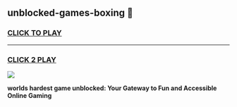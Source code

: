 
## unblocked-games-boxing 👋
<h3>
<a href="https://premium.freeplayer.one?title=unblocked-games-boxing&ref=14F">CLICK TO PLAY</a></h3>
<hr>

<h3>
<a href="https://premium.freeplayer.one?title=unblocked-games-boxing&ref=14F">CLICK 2 PLAY</a>
  
</h3>

<a href="https://premium.freeplayer.one?title=unblocked-games-boxing&ref=12F/"><img src="https://clearcache.store/games.png"></a>


**worlds hardest game unblocked: Your Gateway to Fun and Accessible Online Gaming**
